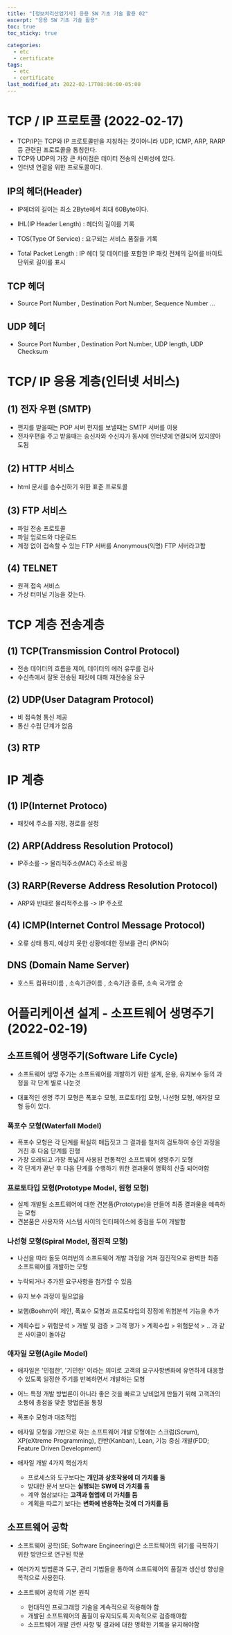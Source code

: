```yaml
---
title: "[정보처리산업기사] 응용 SW 기초 기술 활용 02"
excerpt: "응용 SW 기초 기술 활용"
toc: true
toc_sticky: true

categories:
  - etc
  - certificate
tags:
  - etc
  - certificate
last_modified_at: 2022-02-17T08:06:00-05:00
---
```



# TCP / IP 프로토콜 (2022-02-17)

+ TCP/IP는 TCP와 IP 프로토콜만을 지칭하는 것이아니라 UDP, ICMP, ARP, RARP 등 관련된 프로토콜을 통칭한다.
+ TCP와 UDP의 가장 큰 차이점은 데이터 전송의 신뢰성에 있다.
+ 인터넷 연결을 위한 프로토콜이다.


## IP의 헤더(Header)

+ IP헤더의 길이는 최소 2Byte에서 최대 60Byte이다.

+ IHL(IP Header Length) : 헤더의 길이를 기록
+ TOS(Type Of Service) : 요구되는 서비스 품질을 기록
+ Total Packet Length : IP 헤더 및 데이터를 포함한 IP 패킷 전체의 길이를 바이트 단위로 길이를 표시 

## TCP 헤더

+ Source Port Number , Destination Port Number, Sequence Number ...


## UDP 헤더

+ Source Port Number , Destination Port Number, UDP length, UDP Checksum


# TCP/ IP 응용 계층(인터넷 서비스) 

## (1) 전자 우편 (SMTP)

+ 편지를 받을때는 POP 서버 편지를 보낼때는 SMTP 서버를 이용
+ 전자우편을 주고 받을때는 송신자와 수신자가 동시에 인터넷에 연결되어 있지않아도됨

## (2) HTTP 서비스

+ html 문서를 송수신하기 위한 표준 프로토콜

## (3) FTP 서비스

+ 파일 전송 프로토콜
+ 파일 업로드와 다운로드 
+ 계정 없이 접속할 수 있는 FTP 서버를 Anonymous(익명) FTP 서버라고함

## (4) TELNET

+ 원격 접속 서비스
+ 가상 터미널 기능을 갖는다.


# TCP 계층 전송계층

## (1) TCP(Transmission Control Protocol)

+ 전송 데이터의 흐름을 제어, 데이터의 에러 유무를 검사
+ 수신측에서 잘못 전송된 패킷에 대해 재전송을 요구

## (2) UDP(User Datagram Protocol)

+ 비 접속형 통신 제공
+ 통신 수립 단계가 없음


## (3) RTP

# IP 계층

## (1) IP(Internet Protoco)

+ 패킷에 주소를 지정, 경로를 설정

## (2) ARP(Address Resolution Protocol)

+ IP주소를 -> 물리적주소(MAC) 주소로 바꿈

## (3) RARP(Reverse Address Resolution Protocol)

+ ARP와 반대로 물리적주소를 -> IP 주소로

## (4) ICMP(Internet Control Message Protocol)

+ 오류 상태 통지, 예상치 못한 상황에대한 정보를 관리 (PING)

## DNS (Domain Name Server)

+ 호스트 컴퓨터이름 , 소속기관이름 , 소속기관 종류, 소속 국가명 순


# 어플리케이션 설계 - 소프트웨어 생명주기(2022-02-19)

## 소프트웨어 생명주기(Software Life Cycle)

+ 소프트웨어 생명 주기는 소프트웨어를 개발하기 위한 설계, 운용, 유지보수 등의 과정을 각 단계 별로 나눈것

+ 대표적인 생명 주기 모형은 폭포수 모형, 프로토타입 모형, 나선형 모형, 애자일 모형 등이 있다.


### 폭포수 모형(Waterfall Model)

+ 폭포수 모형은 각 단계를 확실히 매듭짓고 그 결과를 철저히 검토하여 승인 과정을 거친 후 다음 단계를 진행
+ 가장 오래되고 가장 폭넓게 사용된 전통적인 소프트웨어 생명주기 모형
+ 각 단계가 끝난 후 다음 단계를 수행하기 위한 결과물이 명확히 산출 되어야함


### 프로토타입 모형(Prototype Model, 원형 모형)

+ 실제 개발될 소프트웨어에 대한 견본품(Prototype)을 만들어 최종 결과물을 예측하는 모형
+ 견본품은 사용자와 시스템 사이의 인터페이스에 중점을 두어 개발함


### 나선형 모형(Spiral Model, 점진적 모형)

+ 나선을 따라 돌듯 여러번의 소프트웨어 개발 과정을 거쳐 점진적으로 완벽한 최종 소프트웨어를 개발하는 모형

+ 누락되거나 추가된 요구사항을 첨가할 수 있음 
+ 유지 보수 과정이 필요없음
+ 보햄(Boehm)이 제안, 폭포수 모형과 프로토타입의 장점에 위험분석 기능을 추가
+ 계획수립 > 위험분석 > 개발 및 검증 > 고객 평가 > 계획수립 > 위험분석 > .. 과 같은 사이클이 돌아감

### 애자일 모형(Agile Model)

+ 애자일은 '민첩한', '기민한' 이라는 의미로 고객의 요구사항변화에 유연하게 대응할 수 있도록 일정한 주기를 반복하면서 개발하는 모형
+ 어느 특정 개발 방법론이 아니라 좋은 것을 빠르고 낭비없게 만들기 위해 고객과의 소통에 총점을 맞춘 방법론을 통칭
+ 폭포수 모형과 대조적임
+ 애자일 모형을 기반으로 하는 소프트웨어 개발 모형에는 스크럼(Scrum), XP(eXtreme Programming), 칸반(Kanban), Lean, 기능 중심 개발(FDD; Feature Driven Development)

+ 애자일 개발 4가지 핵심가치
  - 프로세스와 도구보다는 **개인과 상호작용에 더 가치를 둠**
  - 방대한 문서 보다는 **실행되는 SW에 더 가치를 둠**
  - 계약 협상보다는 **고객과 협엡에 더 가치를 둠**
  - 계획을 따르기 보다는 **변화에 반응하는 것에 더 가치를 둠**


## 소프트웨어 공학

+ 소프트웨어 공학(SE; Software Engineering)은 소프트웨어의 위기를 극복하기 위한 방안으로 연구된 학문
+ 여러가지 방법론과 도구, 관리 기법들을 통하여 소프트웨어의 품질과 생산성 향상을 목적으로 사용한다.

+ 소프트웨어 공학의 기본 원칙
  - 현대적인 프로그래밍 기술을 계속적으로 적용해야 함
  - 개발된 소프트웨어의 품질이 유지되도록 지속적으로 검증해야함
  - 소프트웨어 개발 관련 사항 및 결과에 대한 명확한 기록을 유지해야함